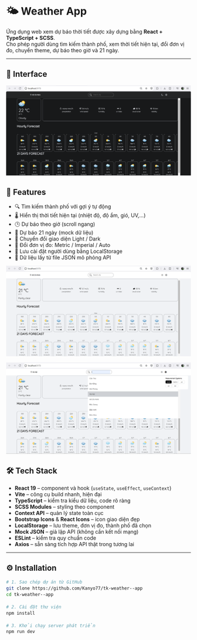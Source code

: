 # 🌤️ Weather App

Ứng dụng web xem dự báo thời tiết được xây dựng bằng **React + TypeScript + SCSS**.  
Cho phép người dùng tìm kiếm thành phố, xem thời tiết hiện tại, đổi đơn vị đo, chuyển theme, dự báo theo giờ và 21 ngày.

---

## 📸 Interface

![Screenshot1](https://github.com/Kanyo77/tk-weather--app/blob/dbeadbc893b19dda4f56111e6ce926f26087062c/Screenshot1.png)

## 🚀 Features

- 🔍 Tìm kiếm thành phố với gợi ý tự động
- 🌡️ Hiển thị thời tiết hiện tại (nhiệt độ, độ ẩm, gió, UV,...)
- 🕒 Dự báo theo giờ (scroll ngang)
- 📅 Dự báo 21 ngày (mock dữ liệu)
- 🎨 Chuyển đổi giao diện Light / Dark
- 📏 Đổi đơn vị đo: Metric / Imperial / Auto
- 💾 Lưu cài đặt người dùng bằng LocalStorage
- 📂 Dữ liệu lấy từ file JSON mô phỏng API

![Screenshot2](https://github.com/Kanyo77/tk-weather--app/blob/cf9b64b311241e5a0fb95bfd38efedba0d66a460/Screenshot2.png)

![Screenshot3](https://github.com/Kanyo77/tk-weather--app/blob/cf9b64b311241e5a0fb95bfd38efedba0d66a460/Screenshot3.png)

## 🛠️ Tech Stack

- **React 19** – component và hook (`useState`, `useEffect`, `useContext`)
- **Vite** – công cụ build nhanh, hiện đại
- **TypeScript** – kiểm tra kiểu dữ liệu, code rõ ràng
- **SCSS Modules** – styling theo component
- **Context API** – quản lý state toàn cục
- **Bootstrap Icons** & **React Icons** – icon giao diện đẹp
- **LocalStorage** – lưu theme, đơn vị đo, thành phố đã chọn
- **Mock JSON** – giả lập API (không cần kết nối mạng)
- **ESLint** – kiểm tra quy chuẩn code
- **Axios** – sẵn sàng tích hợp API thật trong tương lai

---

## ⚙️ Installation

```bash
# 1. Sao chép dự án từ GitHub
git clone https://github.com/Kanyo77/tk-weather--app
cd tk-weather--app

# 2. Cài đặt thư viện
npm install

# 3. Khởi chạy server phát triển
npm run dev
